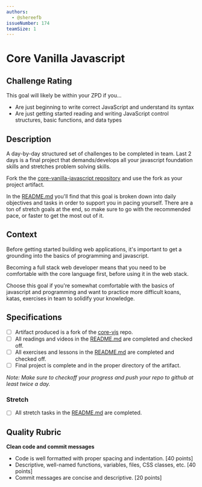 ```yaml
---
authors:
  - @shereefb
issueNumber: 174
teamSize: 1
---
```


# Core Vanilla Javascript

## Challenge Rating

This goal will likely be within your ZPD if you...

- Are just beginning to write correct JavaScript and understand its syntax
- Are just getting started reading and writing JavaScript control structures, basic functions, and data types

## Description

A day-by-day structured set of challenges to be completed in team.
Last 2 days is a final project that demands/develops all your javascript foundation skills and stretches problem solving skills.

Fork the the [core-vanilla-javascript repository][core-vjs] and use the fork as your project artifact.

In the [README.md][core-vjs-readme] you'll find that this goal is broken down into daily objectives and tasks in order to support you in pacing yourself. There are a ton of stretch goals at the end, so make sure to go with the recommended pace, or faster to get the most out of it.

## Context

Before getting started building web applications, it's important to get a grounding into the basics of programming and javascript.

Becoming a full stack web developer means that you need to be comfortable with the core language first, before using it in the web stack.

Choose this goal if you're somewhat comfortable with the basics of javascript and programming and want to practice more difficult koans, katas, exercises in team to solidify your knowledge.

## Specifications

- [ ] Artifact produced is a fork of the [core-vjs][core-vjs] repo.
- [ ] All readings and videos in the [README.md][core-vjs-readme] are completed and checked off.
- [ ] All exercises and lessons in the [README.md][core-vjs-readme] are completed and checked off.
- [ ] Final project is complete and in the proper directory of the artifact.

*Note: Make sure to checkoff your progress and push your repo to github at least twice a day.*

### Stretch

- [ ] All stretch tasks in the [README.md][core-vjs-readme] are completed.

## Quality Rubric

**Clean code and commit messages**
- Code is well formatted with proper spacing and indentation. [40 points]
- Descriptive, well-named functions, variables, files, CSS classes, etc. [40 points]
- Commit messages are concise and descriptive. [20 points]

[core-vjs]: https://github.com/GuildCrafts/core-object-oriented-javascript
[core-vjs-readme]: https://github.com/GuildCrafts/core-object-oriented-javascript/blob/master/team_practice.md
